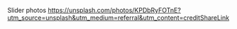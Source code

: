 Slider photos
https://unsplash.com/photos/KPDbRyFOTnE?utm_source=unsplash&utm_medium=referral&utm_content=creditShareLink
